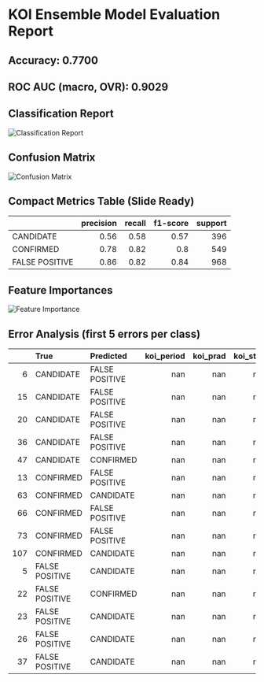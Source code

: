 # KOI Ensemble Model Evaluation Report

## Accuracy: 0.7700

## ROC AUC (macro, OVR): 0.9029

## Classification Report
![Classification Report](./figures/classification_report_ensemble.png)

## Confusion Matrix
![Confusion Matrix](./figures/confusion_matrix_ensemble.png)

## Compact Metrics Table (Slide Ready)
|                |   precision |   recall |   f1-score |   support |
|:---------------|------------:|---------:|-----------:|----------:|
| CANDIDATE      |        0.56 |     0.58 |       0.57 |       396 |
| CONFIRMED      |        0.78 |     0.82 |       0.8  |       549 |
| FALSE POSITIVE |        0.86 |     0.82 |       0.84 |       968 |

## Feature Importances
![Feature Importance](./figures/feature_importance_ensemble.png)

## Error Analysis (first 5 errors per class)
|     | True           | Predicted      |   koi_period |   koi_prad |   koi_steff |   koi_slogg |   koi_srad |
|----:|:---------------|:---------------|-------------:|-----------:|------------:|------------:|-----------:|
|   6 | CANDIDATE      | FALSE POSITIVE |          nan |        nan |         nan |         nan |        nan |
|  15 | CANDIDATE      | FALSE POSITIVE |          nan |        nan |         nan |         nan |        nan |
|  20 | CANDIDATE      | FALSE POSITIVE |          nan |        nan |         nan |         nan |        nan |
|  36 | CANDIDATE      | FALSE POSITIVE |          nan |        nan |         nan |         nan |        nan |
|  47 | CANDIDATE      | CONFIRMED      |          nan |        nan |         nan |         nan |        nan |
|  13 | CONFIRMED      | FALSE POSITIVE |          nan |        nan |         nan |         nan |        nan |
|  63 | CONFIRMED      | CANDIDATE      |          nan |        nan |         nan |         nan |        nan |
|  66 | CONFIRMED      | FALSE POSITIVE |          nan |        nan |         nan |         nan |        nan |
|  73 | CONFIRMED      | FALSE POSITIVE |          nan |        nan |         nan |         nan |        nan |
| 107 | CONFIRMED      | CANDIDATE      |          nan |        nan |         nan |         nan |        nan |
|   5 | FALSE POSITIVE | CANDIDATE      |          nan |        nan |         nan |         nan |        nan |
|  22 | FALSE POSITIVE | CONFIRMED      |          nan |        nan |         nan |         nan |        nan |
|  23 | FALSE POSITIVE | CANDIDATE      |          nan |        nan |         nan |         nan |        nan |
|  26 | FALSE POSITIVE | CANDIDATE      |          nan |        nan |         nan |         nan |        nan |
|  37 | FALSE POSITIVE | CANDIDATE      |          nan |        nan |         nan |         nan |        nan |
